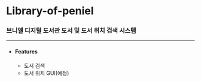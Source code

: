# Library-of-peniel

### 브니엘 디지털 도서관 도서 및 도서 위치 검색 시스템

---

* #### Features
    * 도서 검색
    * 도서 위치 GUI(예정)
